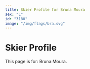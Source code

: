 ```yaml
---
title: Skier Profile for Bruna Moura
sex: "L"
id: "3180"
image: "/img/flags/bra.svg" 
---
```


# Skier Profile

This page is for: Bruna Moura.
    